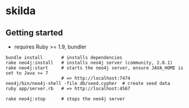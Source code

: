 # skilda


## Getting started

* requires Ruby >= 1.9, bundler

```
bundle install       # installs dependencies
rake neo4j:install   # installs neo4j server (community, 2.0.1)
rake neo4j:start     # starts the neo4j server, ensure JAVA_HOME is set to Java >= 7
                     # => http://localhost:7474
neo4j/bin/neo4j-shell -file db/seed.cypher  # create seed data
ruby app/server.rb   # => http://localhost:4567

rake neo4j:stop      # stops the neo4j server
```
